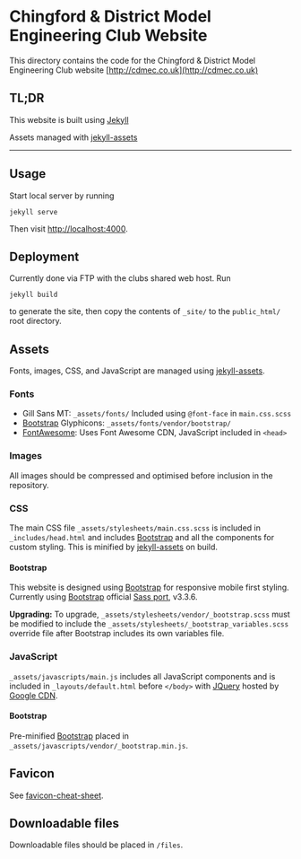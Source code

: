 # Chingford & District Model Engineering Club Website

This directory contains the code for the Chingford & District Model Engineering Club website  [http://cdmec.co.uk](http://cdmec.co.uk)

## TL;DR

This website is built using [Jekyll](http://jekyllrb.com/)

Assets managed with [jekyll-assets](https://jekyll.github.io/jekyll-assets/)

***

## Usage

Start local server by running

```
jekyll serve
```

Then visit [http://localhost:4000](http://localhost:4000).

## Deployment

Currently done via FTP with the clubs shared web host. Run

```
jekyll build
```

to generate the site, then copy the contents of `_site/` to the `public_html/` root directory.

## Assets

Fonts, images, CSS, and JavaScript are managed using [jekyll-assets](https://jekyll.github.io/jekyll-assets/).

### Fonts

* Gill Sans MT: `_assets/fonts/` Included using `@font-face` in `main.css.scss`
* [Bootstrap](http://getbootstrap.com/) Glyphicons: `_assets/fonts/vendor/bootstrap/`
* [FontAwesome](https://fortawesome.github.io/Font-Awesome/): Uses Font Awesome CDN, JavaScript included in `<head>`

### Images

All images should be compressed and optimised before inclusion in the repository.

### CSS

The main CSS file `_assets/stylesheets/main.css.scss` is included in `_includes/head.html` and includes [Bootstrap](http://getbootstrap.com/) and all the components for custom styling. This is minified by [jekyll-assets](https://jekyll.github.io/jekyll-assets/) on build.

#### Bootstrap

This website is designed using [Bootstrap](http://getbootstrap.com/) for responsive mobile first styling.
Currently using [Bootstrap](http://getbootstrap.com/) official [Sass port](https://github.com/twbs/bootstrap-sass), v3.3.6.

**Upgrading:**
To upgrade, `_assets/stylesheets/vendor/_bootstrap.scss` must be modified to include the `_assets/stylesheets/_bootstrap_variables.scss` override file after Bootstrap includes its own variables file.

### JavaScript

`_assets/javascripts/main.js` includes all JavaScript components and is included in `_layouts/default.html` before `</body>` with [JQuery](https://jquery.com/) hosted by [Google CDN](https://developers.google.com/speed/libraries/#jquery).

#### Bootstrap

Pre-minified [Bootstrap](http://getbootstrap.com/) placed in `_assets/javascripts/vendor/_bootstrap.min.js`.


## Favicon

See [favicon-cheat-sheet](https://github.com/audreyr/favicon-cheat-sheet).


## Downloadable files

Downloadable files should be placed in `/files`.
